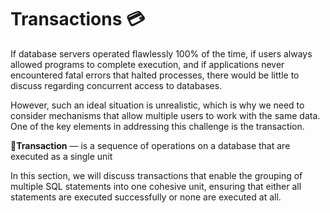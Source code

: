 # Transactions 💳

If database servers operated flawlessly 100% of the time, if users always allowed programs to complete execution, and if applications never encountered fatal errors that halted processes, there would be little to discuss regarding concurrent access to databases.

However, such an ideal situation is unrealistic, which is why we need to consider mechanisms that allow multiple users to work with the same data. One of the key elements in addressing this challenge is the transaction.

<aside>

📖**Transaction** — is a sequence of operations on a database that are executed as a single unit

</aside>

In this section, we will discuss transactions that enable the grouping of multiple SQL statements into one cohesive unit, ensuring that either all statements are executed successfully or none are executed at all.